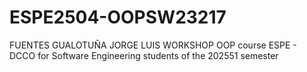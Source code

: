 # ESPE2504-OOPSW23217
FUENTES GUALOTUÑA JORGE LUIS
WORKSHOP
OOP course ESPE - DCCO for Software Engineering students of the 202551 semester
